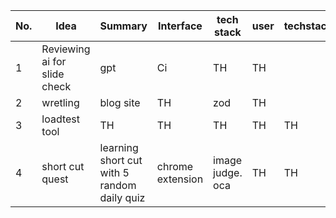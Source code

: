 | No. | Idea | Summary | Interface | tech stack |  user |   techstack | 
| ---- | ---- | ---- | ---- |---- |  ---- |   ---- |  
| 1 | Reviewing ai for slide check | gpt | Ci |  TH |  TH | 
| 2 | wretling | blog site | TH |  zod |  TH | 
| 3 | loadtest tool | TH | TH |  TH | TH |  TH | 
| 4 | short cut quest | learning short cut with 5 random daily quiz | chrome extension | image judge. oca  | TH |  TH | 

